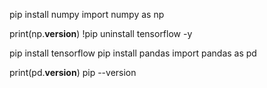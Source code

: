 pip install numpy
import numpy as np

print(np.__version__)
!pip uninstall tensorflow -y

pip install tensorflow
pip install pandas
import pandas as pd

print(pd.__version__)
pip --version

